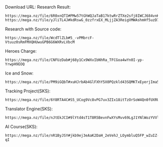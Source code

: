 Download URL:
Research Result:
```
https://mega.nz/file/6R0xnQTI#PMw57tGhWQJaTaB17ktwRrZTXe2sfj8IWCJ684vnKCE
https://mega.nz/file/yJliTL4J#kdRswG_0zzfrxEX_MLjjZA3ReigVMWAshmHf5uzD7kI
```

Research with Source code:
```
https://mega.nz/file/WcdTlZLb#5_-vPMbrcF-Vtuuz0sRmFMXQHUwuGPB6G6WXRvLVbcM
```

Heroes Charge:
```
https://mega.nz/file/CNFUzDab#j68y1Cx9WXvIbNhRa_TFCGoa4wYn0I-yp-YrwpH9EOQ
```

Ice and Snow:
```
https://mega.nz/file/PM9iGQbT#xuHJrbAb4GlFXhY5X0PQzkld43SQMKTxEyerjIma5fw
```

Tracking Project(SKS):
```
https://mega.nz/file/6Y8RTA4C#S5_UCog9Vc8vPG7uv3ZIx18itTzOrSoW4Qn0fUXRUso
```

Translator Engine(SKS):
```
https://mega.nz/file/nJtEkJCI#9lYtd4sT1T8R5BevnFwXYsMvv69LgJ1YNlWozYVVlf8
```

AI Course(SKS):
```
https://mega.nz/file/nR1ByJSY#jkb9ej3eAaK2DaH_2eVehJ_LOymbluQ5FP_wZuIZ-qI
```
